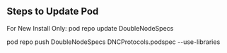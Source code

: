Steps to Update Pod
-------------------
For New Install Only:
    pod repo update DoubleNodeSpecs

pod repo push DoubleNodeSpecs DNCProtocols.podspec --use-libraries
